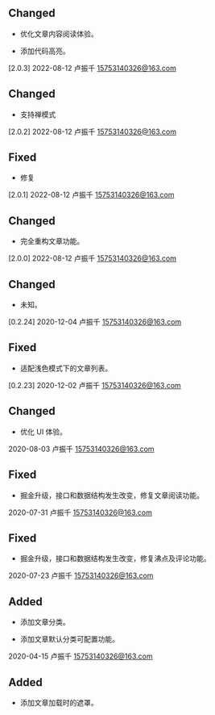 
## Changed

- 优化文章内容阅读体验。

- 添加代码高亮。

[2.0.3] 2022-08-12 卢振千 <15753140326@163.com>

## Changed

- 支持禅模式

[2.0.2] 2022-08-12 卢振千 <15753140326@163.com>

## Fixed

- 修复

[2.0.1] 2022-08-12 卢振千 <15753140326@163.com>

## Changed

- 完全重构文章功能。

[2.0.0] 2022-08-12 卢振千 <15753140326@163.com>

## Changed

- 未知。

[0.2.24] 2020-12-04 卢振千 <15753140326@163.com>

## Fixed

- 适配浅色模式下的文章列表。

[0.2.23] 2020-12-02 卢振千 <15753140326@163.com>

## Changed

- 优化 UI 体验。

2020-08-03 卢振千 <15753140326@163.com>

## Fixed

- 掘金升级，接口和数据结构发生改变，修复文章阅读功能。

2020-07-31 卢振千 <15753140326@163.com>

## Fixed

- 掘金升级，接口和数据结构发生改变，修复沸点及评论功能。

2020-07-23 卢振千 <15753140326@163.com>

## Added

- 添加文章分类。

- 添加文章默认分类可配置功能。

2020-04-15 卢振千 <15753140326@163.com>

## Added

- 添加文章加载时的遮罩。

